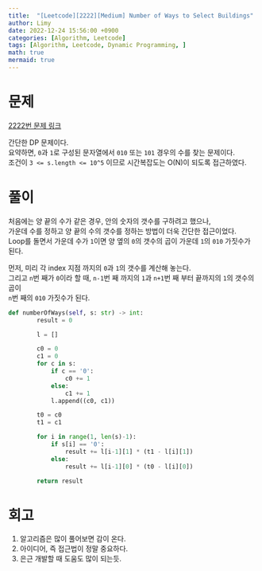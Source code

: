 ```yaml
---
title:  "[Leetcode][2222][Medium] Number of Ways to Select Buildings"
author: Limy
date: 2022-12-24 15:56:00 +0900
categories: [Algorithm, Leetcode]
tags: [Algorithm, Leetcode, Dynamic Programming, ]
math: true
mermaid: true
---
```


# 문제

[2222번 문제 링크](https://leetcode.com/problems/number-of-ways-to-select-buildings/description/)

간단한 DP 문제이다.   
요약하면, `0`과 `1`로 구성된 문자열에서 `010` 또는 `101` 경우의 수를 찾는 문제이다.   
조건이 `3 <= s.length <= 10^5` 이므로 시간복잡도는 O(N)이 되도록 접근하였다.   

# 풀이

처음에는 양 끝의 수가 같은 경우, 안의 숫자의 갯수를 구하려고 했으나,   
가운데 수를 정하고 양 끝의 수의 갯수를 정하는 방법이 더욱 간단한 접근이었다.   
Loop를 돌면서 가운데 수가 `1`이면 양 옆의 `0`의 갯수의 곱이 가운데 `1`의 `010` 가짓수가 된다.   

먼저, 미리 각 index 지점 까지의 `0`과 `1`의 갯수를 계산해 놓는다.   
그리고 `n`번 째가 `0`이라 할 때, `n-1`번 째 까지의 `1`과 `n+1`번 째 부터 끝까지의 `1`의 갯수의 곱이   
`n`번 째의 `010` 가짓수가 된다.   

```python
def numberOfWays(self, s: str) -> int:
        result = 0

        l = []

        c0 = 0
        c1 = 0
        for c in s:
            if c == '0':
                c0 += 1
            else:
                c1 += 1
            l.append((c0, c1))

        t0 = c0
        t1 = c1

        for i in range(1, len(s)-1):
            if s[i] == '0':
                result += l[i-1][1] * (t1 - l[i][1])
            else:
                result += l[i-1][0] * (t0 - l[i][0])

        return result
```

# 회고

1. 알고리즘은 많이 풀어보면 감이 온다.   
2. 아이디어, 즉 접근법이 정말 중요하다.   
3. 은근 개발할 때 도움도 많이 되는듯.   
